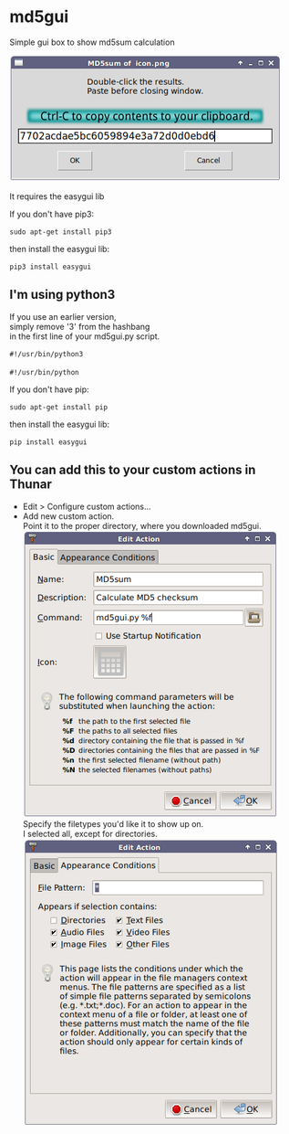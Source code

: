 # md5gui
Simple gui box to show md5sum calculation

![Screenshot](Screenshot.png?raw=true "Screenshot")


It requires the easygui lib

If you don't have pip3:

    sudo apt-get install pip3
then install the easygui lib:

    pip3 install easygui


I'm using python3
------------------
If you use an earlier version,  
simply remove '3' from the hashbang  
in the first line of your md5gui.py script.

    #!/usr/bin/python3

    #!/usr/bin/python

If you don't have pip:

    sudo apt-get install pip
then install the easygui lib:

    pip install easygui

You can add this to your custom actions in Thunar
-------------------------------------------------
+ Edit > Configure custom actions...  
+ Add new custom action.  
Point it to the proper directory, where you downloaded md5gui.  
![Thunar](ThunarCustomAction.png?raw=true "Thunar Custom Actions")
Specify the filetypes you'd like it to show up on.  
I selected all, except for directories.
![Appear](ThunarAppear.png?raw=true "Thunar appearance settings")
